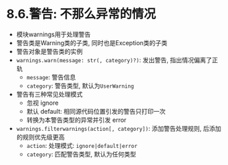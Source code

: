 # 8.6.警告: 不那么异常的情况

- 模块warnings用于处理警告
- 警告类是Warning类的子类, 同时也是Exception类的子类
- 警告对象是警告类的实例
- `warnings.warn(message: str(, category)?)`: 发出警告, 指出情况偏离了正轨
    - `message`: 警告信息
    - `category`: 警告类型, 默认为`UserWarning`
- 警告有三种常见处理模式
    - 忽视 ignore
    - 默认 default: 相同源代码位置引发的警告只打印一次
    - 转换为本警告类型的异常并引发 error
- `warnings.filterwarnings(action[, category])`: 添加警告处理规则, 后添加的规则优先级更高
    - `action`: 处理模式: `ignore|default|error`
    - `category`: 匹配警告类型, 默认为任何类型
